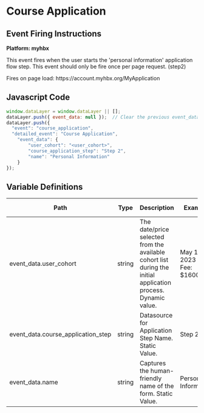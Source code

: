 # Course Application

### 

## Event Firing Instructions

<p><strong>Platform: myhbx</strong></p>
<p>This event fires when the user starts the 'personal information' application flow step. This event should only be fire once per page request. (step2)</p>
<p>Fires on page load: https://account.myhbx.org/MyApplication </p>

## Javascript Code
```js
window.dataLayer = window.dataLayer || [];
dataLayer.push({ event_data: null });  // Clear the previous event_data object.
dataLayer.push({
  "event": "course_application",
  "detailed_event": "Course Application",
    "event_data": {
        "user_cohort": "<user_cohort>",
        "course_application_step": "Step 2",
        "name": "Personal Information"
    }
});
```

## Variable Definitions

|Path|Type|Description|Example|Pattern|Min Length|Max Length|Minimum|Maximum|Multiple Of|
| --- | --- | --- | --- | --- | --- | --- | --- | --- | --- |
|event_data.user_cohort|string|The date\/price selected from the available cohort list during the initial application process. Dynamic value. |May 10, 2023 - Fee: $1600|||||||
|event_data.course_application_step|string|Datasource for Application Step Name. Static Value.|Step 2|||||||
|event_data.name|string|Captures the human-friendly name of the form. Static Value.|Personal Information|||||||



